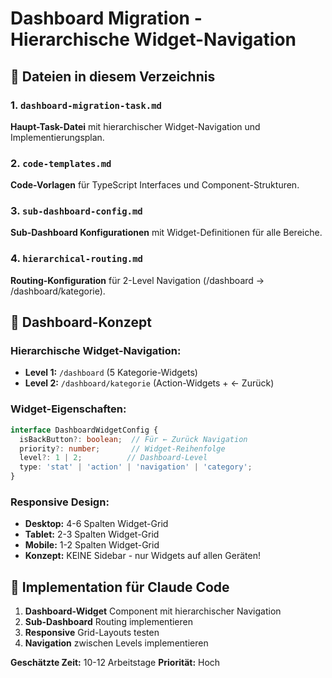 # Dashboard Migration - Hierarchische Widget-Navigation

## 📁 Dateien in diesem Verzeichnis

### 1. `dashboard-migration-task.md`
**Haupt-Task-Datei** mit hierarchischer Widget-Navigation und Implementierungsplan.

### 2. `code-templates.md` 
**Code-Vorlagen** für TypeScript Interfaces und Component-Strukturen.

### 3. `sub-dashboard-config.md`
**Sub-Dashboard Konfigurationen** mit Widget-Definitionen für alle Bereiche.

### 4. `hierarchical-routing.md`
**Routing-Konfiguration** für 2-Level Navigation (/dashboard → /dashboard/kategorie).

## 🎯 Dashboard-Konzept

### Hierarchische Widget-Navigation:
- **Level 1:** `/dashboard` (5 Kategorie-Widgets)
- **Level 2:** `/dashboard/kategorie` (Action-Widgets + ← Zurück)

### Widget-Eigenschaften:
```typescript
interface DashboardWidgetConfig {
  isBackButton?: boolean;  // Für ← Zurück Navigation
  priority?: number;       // Widget-Reihenfolge  
  level?: 1 | 2;          // Dashboard-Level
  type: 'stat' | 'action' | 'navigation' | 'category';
}
```

### Responsive Design:
- **Desktop:** 4-6 Spalten Widget-Grid
- **Tablet:** 2-3 Spalten Widget-Grid  
- **Mobile:** 1-2 Spalten Widget-Grid
- **Konzept:** KEINE Sidebar - nur Widgets auf allen Geräten!

## 🚀 Implementation für Claude Code

1. **Dashboard-Widget** Component mit hierarchischer Navigation
2. **Sub-Dashboard** Routing implementieren
3. **Responsive** Grid-Layouts testen
4. **Navigation** zwischen Levels implementieren

**Geschätzte Zeit:** 10-12 Arbeitstage
**Priorität:** Hoch
